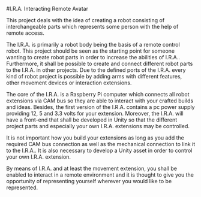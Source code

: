 #I.R.A.
Interacting Remote Avatar

This project deals with the idea of creating a robot consisting of interchangeable parts which 
represents some person with the help of remote access.

The I.R.A. is primarily a robot body being the basis of a remote control robot. This project 
should be seen as the starting point for someone wanting to create robot parts in order to 
increase the abilities of I.R.A.. Furthermore, it shall be possible to create and connect 
different robot parts to the I.R.A. in other projects. Due to the defined ports of the I.R.A. 
every kind of robot project is possible by adding arms with different features, other movement 
devices or interaction extensions.

The core of the I.R.A. is a Raspberry Pi computer which connects all robot extensions via CAM 
bus so they are able to interact with your crafted builds and ideas. Besides, the first version of 
the I.R.A. contains a pc power supply providing 12, 5 and 3.3 volts for your extension. 
Moreover, the I.R.A. will have a front-end that shall be developed in Unity so that the 
different project parts and especially your own I.R.A. extensions may be controlled. 

It is not important how you build your extensions as long as you add the required CAM bus 
connection as well as the mechanical connection to link it to the I.R.A.. It is also necessary 
to develop a Unity asset in order to control your own I.R.A. extension.

By means of I.R.A. and at least the movement extension, you shall be enabled to interact in 
a remote environment and it is thought to give you the opportunity of representing yourself 
wherever you would like to be represented.